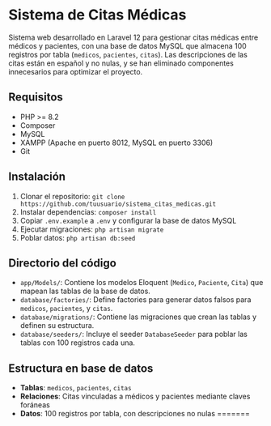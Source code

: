 # Sistema de Citas Médicas

Sistema web desarrollado en Laravel 12 para gestionar citas médicas entre médicos y pacientes, con una base de datos MySQL que almacena 100 registros por tabla (`medicos`, `pacientes`, `citas`). Las descripciones de las citas están en español y no nulas, y se han eliminado componentes innecesarios para optimizar el proyecto.

## Requisitos

- PHP >= 8.2
- Composer
- MySQL
- XAMPP (Apache en puerto 8012, MySQL en puerto 3306)
- Git

## Instalación
1. Clonar el repositorio: `git clone https://github.com/tuusuario/sistema_citas_medicas.git`
2. Instalar dependencias: `composer install`
3. Copiar `.env.example` a `.env` y configurar la base de datos MySQL
4. Ejecutar migraciones: `php artisan migrate`
5. Poblar datos: `php artisan db:seed`


## Directorio del código
- `app/Models/`: Contiene los modelos Eloquent (`Medico`, `Paciente`, `Cita`) que mapean las tablas de la base de datos.
- `database/factories/`: Define factories para generar datos falsos para `medicos`, `pacientes`, y `citas`.
- `database/migrations/`: Contiene las migraciones que crean las tablas y definen su estructura.
- `database/seeders/`: Incluye el seeder `DatabaseSeeder` para poblar las tablas con 100 registros cada una.

## Estructura en base de datos
- **Tablas**: `medicos`, `pacientes`, `citas`
- **Relaciones**: Citas vinculadas a médicos y pacientes mediante claves foráneas
- **Datos**: 100 registros por tabla, con descripciones no nulas
=======
